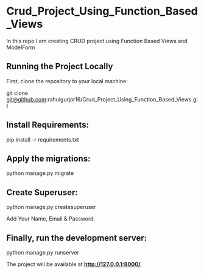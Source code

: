 # Crud_Project_Using_Function_Based_Views
In this repo I am creating CRUD project using Function Based Views and ModelForm

## Running the Project Locally

First, clone the repository to your local machine:

git clone git@github.com:rahulgurjar16/Crud_Project_Using_Function_Based_Views.git

## Install Requirements:

pip install -r requirements.txt

## Apply the migrations:

python manage.py migrate

## Create Superuser:

python manage.py createsuperuser

Add Your Name, Email & Password.

## Finally, run the development server:

python manage.py runserver

The project will be available at **http://127.0.0.1:8000/**.


